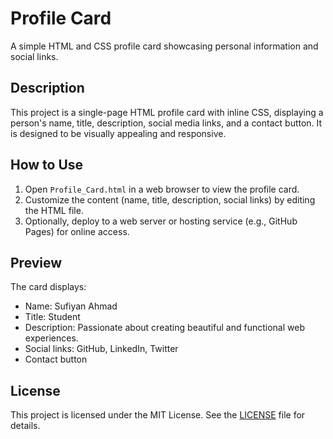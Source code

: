 # Profile Card

A simple HTML and CSS profile card showcasing personal information and social links.

## Description
This project is a single-page HTML profile card with inline CSS, displaying a person's name, title, description, social media links, and a contact button. It is designed to be visually appealing and responsive.

## How to Use
1. Open `Profile_Card.html` in a web browser to view the profile card.
2. Customize the content (name, title, description, social links) by editing the HTML file.
3. Optionally, deploy to a web server or hosting service (e.g., GitHub Pages) for online access.

## Preview
The card displays:
- Name: Sufiyan Ahmad
- Title: Student
- Description: Passionate about creating beautiful and functional web experiences.
- Social links: GitHub, LinkedIn, Twitter
- Contact button

## License
This project is licensed under the MIT License. See the [LICENSE](LICENSE) file for details.
